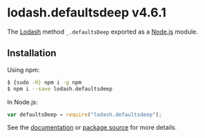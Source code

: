 # lodash.defaultsdeep v4.6.1

The [Lodash](https://lodash.com/) method `_.defaultsDeep` exported as a [Node.js](https://nodejs.org/) module.

## Installation

Using npm:

```bash
$ {sudo -H} npm i -g npm
$ npm i --save lodash.defaultsdeep
```

In Node.js:

```js
var defaultsDeep = require("lodash.defaultsdeep");
```

See the [documentation](https://lodash.com/docs#defaultsDeep) or [package source](https://github.com/lodash/lodash/blob/4.6.1-npm-packages/lodash.defaultsdeep) for more details.
